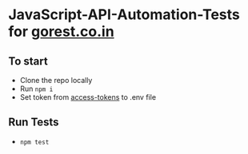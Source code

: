 # JavaScript-API-Automation-Tests for [gorest.co.in](https://gorest.co.in/)

## To start

- Clone the repo locally
- Run `npm i`
- Set token from [access-tokens](https://gorest.co.in/my-account/access-tokens) to .env file

## Run Tests

- `npm test`
